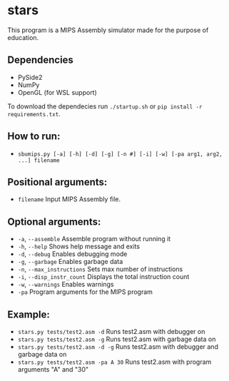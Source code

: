# stars
This program is a MIPS Assembly simulator made for the purpose of education.
## Dependencies
* PySide2
* NumPy
* OpenGL (for WSL support)

To download the dependecies run `./startup.sh` or `pip install -r requirements.txt`.

## How to run:
* `sbumips.py [-a] [-h] [-d] [-g] [-n #] [-i] [-w] [-pa arg1, arg2, ...] filename`

## Positional arguments:
* `filename`       Input MIPS Assembly file.

## Optional arguments:
* `-a`, `--assemble`    Assemble program without running it
* `-h`, `--help`     Shows help message and exits
* `-d`, `--debug`    Enables debugging mode
* `-g`, `--garbage`  Enables garbage data
* `-n`, `--max_instructions`  Sets max number of instructions
* `-i`, `--disp_instr_count`  Displays the total instruction count
* `-w`, `--warnings`  Enables warnings
* `-pa`  Program arguments for the MIPS program
    
## Example:
* `stars.py tests/test2.asm -d`     Runs test2.asm with debugger on
* `stars.py tests/test2.asm -g`     Runs test2.asm with garbage data on
* `stars.py tests/test2.asm -d -g`     Runs test2.asm with debugger and garbage data on
* `stars.py tests/test2.asm -pa A 30`     Runs test2.asm with program arguments "A" and "30"
